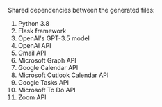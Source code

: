 Shared dependencies between the generated files:

1. Python 3.8
2. Flask framework
3. OpenAI's GPT-3.5 model
4. OpenAI API
5. Gmail API
6. Microsoft Graph API
7. Google Calendar API
8. Microsoft Outlook Calendar API
9. Google Tasks API
10. Microsoft To Do API
11. Zoom API